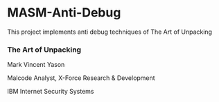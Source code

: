 # MASM-Anti-Debug

This project implements anti debug techniques of The Art of Unpacking

### The Art of Unpacking
Mark Vincent Yason

Malcode Analyst, X-Force Research & Development

IBM Internet Security Systems

